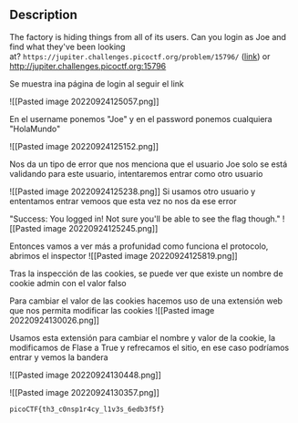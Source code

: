 ## Description

The factory is hiding things from all of its users. Can you login as Joe and find what they've been looking at? `https://jupiter.challenges.picoctf.org/problem/15796/` ([link](https://jupiter.challenges.picoctf.org/problem/15796/)) or http://jupiter.challenges.picoctf.org:15796


Se muestra ina página de login al seguir el link 

![[Pasted image 20220924125057.png]]

En el username ponemos "Joe" y en el password ponemos cualquiera "HolaMundo"

![[Pasted image 20220924125152.png]]

Nos da un tipo de error que nos menciona que el usuario Joe solo se está validando para este usuario, intentaremos entrar como otro usuario 

![[Pasted image 20220924125238.png]]
Si usamos otro usuario y ententamos entrar vemoos que esta vez no nos da ese error

"Success: You logged in! Not sure you'll be able to see the flag though."
![[Pasted image 20220924125245.png]]

Entonces vamos a ver más a profunidad como funciona el protocolo, abrimos el inspector
![[Pasted image 20220924125819.png]]

Tras la inspección de las cookies, se puede ver que existe un nombre de cookie admin con el valor falso

Para cambiar el valor de las cookies hacemos uso de una extensión web que nos permita modificar las cookies
![[Pasted image 20220924130026.png]]

Usamos esta extensión para cambiar el nombre y valor de la cookie, la modificamos de Flase a True y refrecamos el sitio, en ese caso podríamos entrar y vemos la bandera


![[Pasted image 20220924130448.png]]



![[Pasted image 20220924130357.png]]

```
picoCTF{th3_c0nsp1r4cy_l1v3s_6edb3f5f}
```
